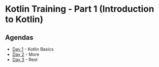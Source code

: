 # Kotlin Training - Part 1 (Introduction to Kotlin)

## Agendas

 * [Day 1](./docs/day1.md) - Kotlin Basics
 * [Day 2](./docs/day2.md) - More
 * [Day 3](./docs/day3.md) - Rest
